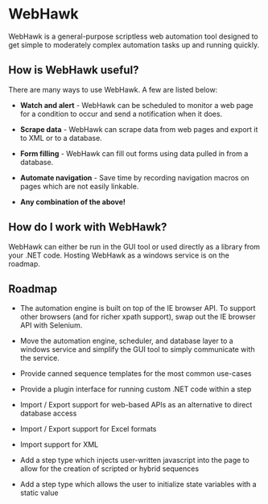 # WebHawk

WebHawk is a general-purpose scriptless web automation tool designed to get simple to moderately complex automation tasks up and running quickly.

## How is WebHawk useful?
There are many ways to use WebHawk. A few are listed below:

- **Watch and alert** - WebHawk can be scheduled to monitor a web page for a condition to occur and send a notification when it does.

- **Scrape data** - WebHawk can scrape data from web pages and export it to XML or to a database.

- **Form filling** - WebHawk can fill out forms using data pulled in from a database.

- **Automate navigation** - Save time by recording navigation macros on pages which are not easily linkable.

- **Any combination of the above!**

## How do I work with WebHawk?
WebHawk can either be run in the GUI tool or used directly as a library from your .NET code.
Hosting WebHawk as a windows service is on the roadmap.

## Roadmap
- The automation engine is built on top of the IE browser API. To support other browsers (and for richer xpath support), swap out the IE browser API with Selenium.

- Move the automation engine, scheduler, and database layer to a windows service and simplify the GUI tool to simply communicate with the service.

- Provide canned sequence templates for the most common use-cases

- Provide a plugin interface for running custom .NET code within a step

- Import / Export support for web-based APIs as an alternative to direct database access

- Import / Export support for Excel formats

- Import support for XML

- Add a step type which injects user-written javascript into the page to allow for the creation of scripted or hybrid sequences

- Add a step type which allows the user to initialize state variables with a static value
